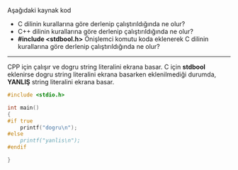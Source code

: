 Aşağıdaki kaynak kod

+ C dilinin kurallarına göre derlenip çalıştırıldığında ne olur?
+ C++ dilinin kurallarına göre derlenip çalıştırıldığında ne olur?
+ **#include <stdbool.h>** Önişlemci komutu koda eklenerek C dilinin kurallarına göre derlenip çalıştırıldığında ne olur?
----
  CPP için çalışır ve dogru string literalini ekrana basar.
  C için **stdbool** eklenirse dogru string literalini ekrana basarken eklenilmediği durumda, **YANLIŞ** string literalini ekrana basar.

```cpp
#include <stdio.h>

int main()
{
#if true
	printf("dogru\n");
#else
	printf("yanlis\n");
#endif

}
```

<!-- [ödev cevabı](https://www.youtube.com/watch?v=pYURmEJYnWU) -->
